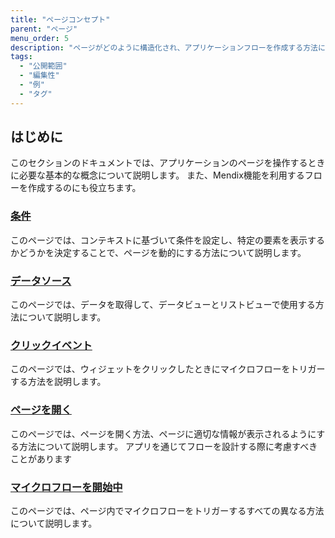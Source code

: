```yaml
---
title: "ページコンセプト"
parent: "ページ"
menu_order: 5
description: "ページがどのように構造化され、アプリケーションフローを作成する方法に関する基本的な情報。"
tags:
  - "公開範囲"
  - "編集性"
  - "例"
  - "タグ"
---
```


## はじめに

このセクションのドキュメントでは、アプリケーションのページを操作するときに必要な基本的な概念について説明します。 また、Mendix機能を利用するフローを作成するのにも役立ちます。

### [条件](conditions)

このページでは、コンテキストに基づいて条件を設定し、特定の要素を表示するかどうかを決定することで、ページを動的にする方法について説明します。

### [データソース](データソース)

このページでは、データを取得して、データビューとリストビューで使用する方法について説明します。

### [クリックイベント](on-click-event)

このページでは、ウィジェットをクリックしたときにマイクロフローをトリガーする方法を説明します。

### [ページを開く](opening-pages)

このページでは、ページを開く方法、ページに適切な情報が表示されるようにする方法について説明します。 アプリを通じてフローを設計する際に考慮すべきことがあります

### [マイクロフローを開始中](starting-microflows)

このページでは、ページ内でマイクロフローをトリガーするすべての異なる方法について説明します。
